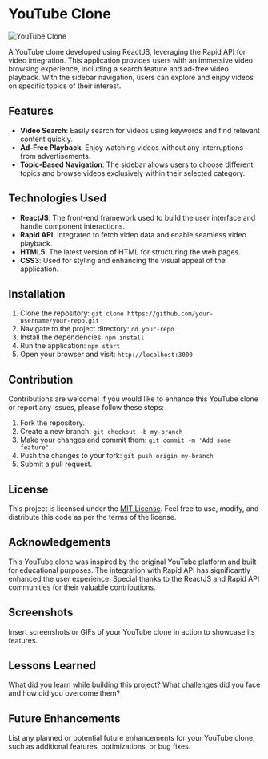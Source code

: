 # YouTube Clone

![YouTube Clone](link-to-your-image)

A YouTube clone developed using ReactJS, leveraging the Rapid API for video integration. This application provides users with an immersive video browsing experience, including a search feature and ad-free video playback. With the sidebar navigation, users can explore and enjoy videos on specific topics of their interest.

## Features

- **Video Search**: Easily search for videos using keywords and find relevant content quickly.
- **Ad-Free Playback**: Enjoy watching videos without any interruptions from advertisements.
- **Topic-Based Navigation**: The sidebar allows users to choose different topics and browse videos exclusively within their selected category.

## Technologies Used

- **ReactJS**: The front-end framework used to build the user interface and handle component interactions.
- **Rapid API**: Integrated to fetch video data and enable seamless video playback.
- **HTML5**: The latest version of HTML for structuring the web pages.
- **CSS3**: Used for styling and enhancing the visual appeal of the application.

## Installation

1. Clone the repository: `git clone https://github.com/your-username/your-repo.git`
2. Navigate to the project directory: `cd your-repo`
3. Install the dependencies: `npm install`
4. Run the application: `npm start`
5. Open your browser and visit: `http://localhost:3000`

## Contribution

Contributions are welcome! If you would like to enhance this YouTube clone or report any issues, please follow these steps:

1. Fork the repository.
2. Create a new branch: `git checkout -b my-branch`
3. Make your changes and commit them: `git commit -m 'Add some feature'`
4. Push the changes to your fork: `git push origin my-branch`
5. Submit a pull request.

## License

This project is licensed under the [MIT License](link-to-your-license-file). Feel free to use, modify, and distribute this code as per the terms of the license.

## Acknowledgements

This YouTube clone was inspired by the original YouTube platform and built for educational purposes. The integration with Rapid API has significantly enhanced the user experience. Special thanks to the ReactJS and Rapid API communities for their valuable contributions.

## Screenshots

Insert screenshots or GIFs of your YouTube clone in action to showcase its features.

## Lessons Learned

What did you learn while building this project? What challenges did you face and how did you overcome them?

## Future Enhancements

List any planned or potential future enhancements for your YouTube clone, such as additional features, optimizations, or bug fixes.

